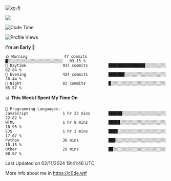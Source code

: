 [![ko-fi](https://ko-fi.com/img/githubbutton_sm.svg)](https://ko-fi.com/Z8Z4Y2LKX)

<a href="https://wakatime.com"><img src="https://wakatime.com/share/@c0dezin/b7f18a7c-ab3a-40b8-8bc7-b1b7bf71f1d6.svg" /></a>

<!--START_SECTION:waka-->
![Code Time](http://img.shields.io/badge/Code%20Time-135%20hrs%2043%20mins-blue)

![Profile Views](http://img.shields.io/badge/Profile%20Views-2-blue)

**I'm an Early 🐤** 

```text
🌞 Morning                47 commits          █░░░░░░░░░░░░░░░░░░░░░░░░   03.15 % 
🌆 Daytime                937 commits         ████████████████░░░░░░░░░   62.84 % 
🌃 Evening                424 commits         ███████░░░░░░░░░░░░░░░░░░   28.44 % 
🌙 Night                  83 commits          █░░░░░░░░░░░░░░░░░░░░░░░░   05.57 % 
```


📊 **This Week I Spent My Time On** 

```text
💬 Programming Languages: 
JavaScript               1 hr 23 mins        ██████░░░░░░░░░░░░░░░░░░░   22.82 % 
HTML                     1 hr 8 mins         █████░░░░░░░░░░░░░░░░░░░░   18.95 % 
EJS                      1 hr 2 mins         ████░░░░░░░░░░░░░░░░░░░░░   17.07 % 
Python                   36 mins             ███░░░░░░░░░░░░░░░░░░░░░░   10.15 % 
Other                    29 mins             ██░░░░░░░░░░░░░░░░░░░░░░░   08.07 % 
```


 Last Updated on 02/11/2024 19:41:46 UTC
<!--END_SECTION:waka-->

More info about me in https://c0de.wtf

